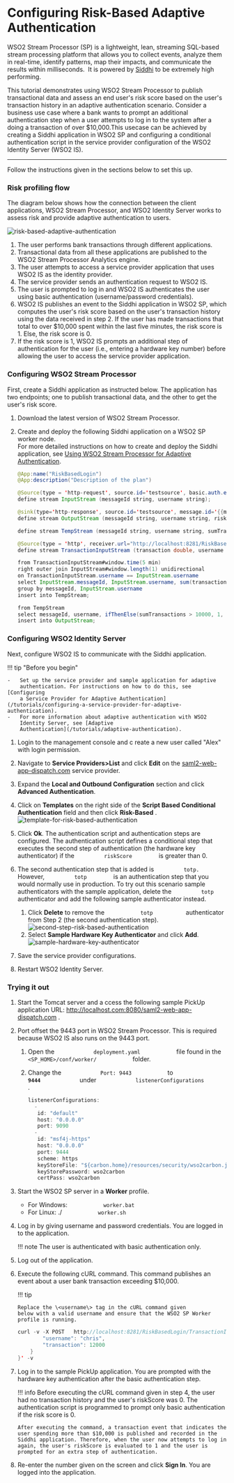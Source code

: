 # Configuring Risk-Based Adaptive Authentication

WSO2 Stream Processor (SP) is a lightweight, lean, streaming SQL-based
stream processing platform that allows you to collect events, analyze
them in real-time, identify patterns, map their impacts, and communicate
the results within milliseconds.  It is powered by
[Siddhi](https://wso2.github.io/siddhi/documentation/siddhi-quckstart-4.0/)
to be extremely high performing.

This tutorial demonstrates using WSO2 Stream Processor to publish
transactional data and assess an end user's risk score based on the
user's transaction history in an adaptive authentication scenario.
Consider a business use case where a bank wants to prompt an additional
authentication step when a user attempts to log in to the system after a
doing a transaction of over $10,000.This usecase can be achieved by
creating a Siddhi application in WSO2 SP and configuring a conditional
authentication script in the service provider configuration of the WSO2
Identity Server (WSO2 IS).

------------------------------------------------------------------------

Follow the instructions given in the sections below to set this up.

### Risk profiling flow

The diagram below shows how the connection between the client
applications, WSO2 Stream Processor, and WSO2 Identity Server works to
assess risk and provide adaptive authentication to users.

![risk-based-adaptive-authentication](../../assets/img/tutorials/risk-based-adaptive-authentication.png)

1.  The user performs bank transactions through different applications.
2.  Transactional data from all these applications are published to the
    WSO2 Stream Processor Analytics engine.
3.  The user attempts to access a service provider application that uses
    WSO2 IS as the identity provider.
4.  The service provider sends an authentication request to WSO2 IS.
5.  The user is prompted to log in and WSO2 IS authenticates the user
    using basic authentication (username/password credentials).
6.  WSO2 IS publishes an event to the Siddhi application in WSO2 SP,
    which computes the user's risk score based on the user's transaction
    history using the data received in step 2. If the user has made
    transactions that total to over $10,000 spent within the last five
    minutes, the risk score is 1. Else, the risk score is 0.
7.  If the risk score is 1, WSO2 IS prompts an additional step of
    authentication for the user (i.e., entering a hardware key number)
    before allowing the user to access the service provider application.

### Configuring WSO2 Stream Processor

First, create a Siddhi application as instructed below. The application
has two endpoints; one to publish transactional data, and the other to
get the user's risk score.

1.  Download the latest version of WSO2 Stream Processor.

2.  Create and deploy the following Siddhi application on a WSO2 SP
    worker node.  
    For more detailed instructions on how to create and deploy the
    Siddhi application, see [Using WSO2 Stream Processor for Adaptive
    Authentication](../../tutorials/using-wso2-stream-processor-for-adaptive-authentication).

    ``` java
    @App:name("RiskBasedLogin")
    @App:description("Description of the plan")

    @Source(type = 'http-request', source.id='testsource', basic.auth.enabled='true', parameters="'ciphers:TLS_ECDHE_RSA_WITH_AES_128_CBC_SHA256', 'sslEnabledProtocols:TLSv1.1,TLSv1.2'", receiver.url="https://localhost:8280/RiskBasedLogin/InputStream", @map(type='json', @attributes(messageId='trp:messageId',username='$.event.username')))
    define stream InputStream (messageId string, username string);

    @sink(type='http-response', source.id='testsource', message.id='{{messageId}}', @map(type='json'))
    define stream OutputStream (messageId string, username string, riskScore int);

    define stream TempStream (messageId string, username string, sumTransactions double);

    @Source(type = 'http', receiver.url="http://localhost:8281/RiskBasedLogin/TransactionInputStream", basic.auth.enabled='false', @map(type='json', @attributes(username='$.event.username', transaction='$.event.transaction')))
    define stream TransactionInputStream (transaction double, username string);

    from TransactionInputStream#window.time(5 min)
    right outer join InputStream#window.length(1) unidirectional 
    on TransactionInputStream.username == InputStream.username
    select InputStream.messageId, InputStream.username, sum(transaction) as sumTransactions
    group by messageId, InputStream.username
    insert into TempStream;

    from TempStream
    select messageId, username, ifThenElse(sumTransactions > 10000, 1, 0) as riskScore
    insert into OutputStream;
    ```

### Configuring WSO2 Identity Server

Next, configure WSO2 IS to communicate with the Siddhi application.

!!! tip "Before you begin"
    
    -   Set up the service provider and sample application for adaptive
        authentication. For instructions on how to do this, see [Configuring
        a Service Provider for Adaptive Authentication](/tutorials/configuring-a-service-provider-for-adaptive-authentication).
    -   For more information about adaptive authentication with WSO2
        Identity Server, see [Adaptive
        Authentication](/tutorials/adaptive-authentication).
    

1.  Login to the management console and c reate a new user called "Alex"
    with login permission.
2.  Navigate to **Service Providers\>List** and click **Edit** on the
    [saml2-web-app-dispatch.com](http://saml2-web-app-dispatch.com)
    service provider.
3.  Expand the **Local and Outbound Configuration** section and click
    **Advanced Authentication**.
4.  Click on **Templates** on the right side of the **Script Based
    Conditional Authentication** field and then click **Risk-Based** .
    ![template-for-risk-based-authentication](../../assets/img/tutorials/template-for-risk-based-authentication.png)
5.  Click **Ok**. The authentication script and authentication steps
    are configured. The authentication script defines a conditional step
    that executes the second step of authentication (the hardware key
    authenticator) if the `          riskScore         ` is greater
    than 0.
6.  The second authentication step that is added is
    `          totp.         ` However, `          totp         ` is an
    authentication step that you would normally use in production. To
    try out this scenario sample authenticators with the sample
    application, delete the `          totp         ` authenticator and
    add the following sample authenticator instead.  
    1.  Click **Delete** to remove the `            totp           `
        authenticator from Step 2 (the second authentication step).  
        ![second-step-risk-based-authentication](../../assets/img/tutorials/second-step-risk-based-authentication.png)
    2.  Select **Sample Hardware Key Authenticator** and click
        **Add**.  
        ![sample-hardware-key-authenticator](../../assets/img/tutorials/sample-hardware-key-authenticator.png)
        
7.  Save the service provider configurations.

8.  Restart WSO2 Identity Server.

### Trying it out

1.  Start the Tomcat server and a ccess the following sample PickUp
    application URL:
    <http://localhost.com:8080/saml2-web-app-dispatch.com> .
2.  Port offset the 9443 port in WSO2 Stream Processor. This is required
    because WSO2 IS also runs on the 9443 port.

    1.  Open the `             deployment.yaml            ` file found
        in the `             <SP_HOME>/conf/worker/            ` folder.

    2.  Change the `             Port: 9443            ` to
        **`              9444             `** under
        `             listenerConfigurations            ` .  

        ``` java
        listenerConfigurations:
          -
		   id: "default"
		   host: "0.0.0.0"
		   port: 9090
          -
           id: "msf4j-https"
           host: "0.0.0.0"
           port: 9444
		   scheme: https
	       keyStoreFile: "${carbon.home}/resources/security/wso2carbon.jks"
		   keyStorePassword: wso2carbon
		   certPass: wso2carbon
        ```

3.  Start the WSO2 SP server in a **Worker** profile.  
    -   For Windows: `            worker.bat           `
    -   For Linux: ./ `            worker.sh           `
4.  Log in by giving username and password credentials. You are logged
    in to the application.

    !!! note 
        The user is authenticated with basic authentication only.

5.  Log out of the application.

6.  Execute the following cURL command. This command publishes an event
    about a user bank transaction exceeding $10,000.

    !!! tip
    
        Replace the \<username\> tag in the cURL command given
        below with a valid username and ensure that the WSO2 SP Worker
        profile is running.
    

    ``` java
    curl -v -X POST   http://localhost:8281/RiskBasedLogin/TransactionInputStream   -H 'Accept: application/json'   -H 'Cache-Control: no-cache'   -H 'Content-Type: application/json'   -H 'Postman-Token: 7847a682-012d-4939-88f5-6e8ec781c144'   -d '{    "event": {
            "username": "chris",
            "transaction": 12000
        }
    }' -v
    ```

7.  Log in to the sample PickUp application. You are prompted with the
    hardware key authentication after the basic authentication step.

    !!! info 
		Before executing the cURL command given in step 4, the user had no
		transaction history and the user's riskScore was 0. The
		authentication script is programmed to prompt only basic
		authentication if the risk score is 0.

		After executing the command, a transaction event that indicates the
		user spending more than $10,000 is published and recorded in the
		Siddhi application. Therefore, when the user now attempts to log in
		again, the user's riskScore is evaluated to 1 and the user is
		prompted for an extra step of authentication.

8.  Re-enter the number given on the screen and click **Sign In**. You
    are logged into the application.


